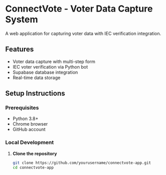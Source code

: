 # ConnectVote - Voter Data Capture System

A web application for capturing voter data with IEC verification integration.

## Features
- Voter data capture with multi-step form
- IEC voter verification via Python bot
- Supabase database integration
- Real-time data storage

## Setup Instructions

### Prerequisites
- Python 3.8+
- Chrome browser
- GitHub account

### Local Development

1. **Clone the repository**
   ```bash
   git clone https://github.com/yourusername/connectvote-app.git
   cd connectvote-app